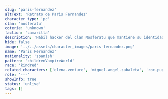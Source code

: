 ```yaml
---
slug: 'paris-fernandez'
altText: 'Retrato de Paris Fernandez'
character_type: 'pc'
clan: 'nosferatu'
coterie: 'unknown'
faction: 'camarilla'
description: 'Hábil hacker del clan Nosferatu que mantiene su identidad ofactiona bajo sudaderas con capucha y mascarillas. Sus conocimientos tecnológicos y capacidad para moverse en las sombras lo convierten en un valioso recurso para el grupo. Su presencia destaca especialmente en lugares elegantes, donde su vestimenta casual contrasta con la etiqueta requerida.'
hide: false
image: '../../assets/character_images/paris-fernandez.png'
name: 'Paris Fernandez'
nationality: 'spanish'
pattern: 'childrenVampireWorld'
race: 'kindred'
related_characters: ['elena-venture', 'miguel-angel-zabaleta', 'roc-puyol', 'ezequiel-medina']
role: '---'
showInfo: true
status: 'unlive'
tags: []
---
```


